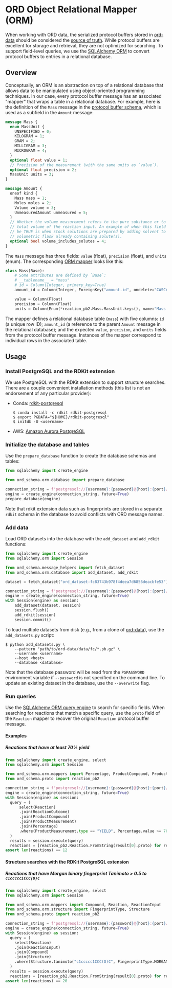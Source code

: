 # ORD Object Relational Mapper (ORM)

When working with ORD data, the serialized protocol buffers stored
in [ord-data](https://github.com/open-reaction-database/ord-data) should be considered
the [source of truth](https://en.wikipedia.org/wiki/Single_source_of_truth). While protocol buffers are excellent for
storage and retrieval, they are not optimized for searching. To support field-level queries, we use the 
[SQLAlchemy ORM](https://docs.sqlalchemy.org/en/14/orm/quickstart.html) to convert protocol buffers to entries in a 
relational database.

## Overview

Conceptually, an ORM is an abstraction on top of a relational database that allows data to be manipulated using
object-oriented programming techniques. In our case, every protocol buffer message has an associated "mapper" that wraps
a table in a relational database. For example, here is the definition of the `Mass` message in the [protocol buffer
schema](https://github.com/open-reaction-database/ord-schema/blob/main/ord_schema/proto/reaction.proto), which is 
used as a subfield in the `Amount` message:

```protobuf
message Mass {
  enum MassUnit {
    UNSPECIFIED = 0;
    KILOGRAM = 1;
    GRAM = 2;
    MILLIGRAM = 3;
    MICROGRAM = 4;
  }
  optional float value = 1;
  // Precision of the measurement (with the same units as `value`).
  optional float precision = 2;
  MassUnit units = 3;
}

message Amount {
  oneof kind {
    Mass mass = 1;
    Moles moles = 2;
    Volume volume = 3;
    UnmeasuredAmount unmeasured = 5;
  }
  // Whether the volume measurement refers to the pure substance or to the
  // total volume of the reaction input. An example of when this field should
  // be TRUE is when stock solutions are prepared by adding solvent to a
  // volumetric flask already containing solute(s).
  optional bool volume_includes_solutes = 4;
}
```

The `Mass` message has three fields: `value` (float), `precision` (float), and `units` (enum). The corresponding [ORM
mapper](https://github.com/open-reaction-database/ord-schema/blob/main/ord_schema/orm/mappers.py) looks like this:

```python
class Mass(Base):
    # Some attributes are defined by `Base`:
    # __tablename__ = "mass"
    # id = Column(Integer, primary_key=True)
    amount_id = Column(Integer, ForeignKey("amount.id", ondelete="CASCADE"), nullable=False, unique=True)

    value = Column(Float)
    precision = Column(Float)
    units = Column(Enum(*reaction_pb2.Mass.MassUnit.keys(), name="Mass.MassUnit"))
```

The mapper defines a relational database table (`mass`) with five columns: `id` (a unique row ID); `amount_id`
(a reference to the parent `Amount` message in the relational database); and the expected `value`, `precision`, and
`units` fields from the protocol buffer message. Instances of the mapper correspond to individual rows in the associated
table.

## Usage

### Install PostgreSQL and the RDKit extension

We use PostgreSQL with the RDKit extension to support structure searches. There are a couple convenient installation
methods (this list is not an endorsement of any particular provider):

* Conda: [rdkit-postgresql](https://www.rdkit.org/docs/Install.html#installing-and-using-postgresql-and-the-rdkit-postgresql-cartridge-from-a-conda-environment)
  
  ```shell
  $ conda install -c rdkit rdkit-postgresql
  $ export PGDATA="${HOME}/rdkit-postgresql"
  $ initdb -U <username>
  ```

* AWS: [Amazon Aurora PostgreSQL](https://aws.amazon.com/about-aws/whats-new/2020/09/amazon-aurora-postgresql-supports-rdkit-extension/)

### Initialize the database and tables

Use the `prepare_database` function to create the database schemas and tables:

```python
from sqlalchemy import create_engine

from ord_schema.orm.database import prepare_database

connection_string = f"postgresql://{username}:{password}@{host}:{port}/{database}"
engine = create_engine(connection_string, future=True)
prepare_database(engine)
```

Note that rdkit extension data such as fingerprints are stored in a separate `rdkit` schema in the database to avoid
conflicts with ORD message names.

### Add data

Load ORD datasets into the database with the `add_dataset` and `add_rdkit` functions:

```python
from sqlalchemy import create_engine
from sqlalchemy.orm import Session

from ord_schema.message_helpers import fetch_dataset
from ord_schema.orm.database import add_dataset, add_rdkit

dataset = fetch_dataset("ord_dataset-fc83743b978f4deea7d6856deacbfe53")

connection_string = f"postgresql://{username}:{password}@{host}:{port}/{database}"
engine = create_engine(connection_string, future=True)
with Session(engine) as session:
    add_dataset(dataset, session)
    session.flush()
    add_rdkit(session)
    session.commit()
```

To load multiple datasets from disk (e.g., from a clone of 
[ord-data](https://github.com/open-reaction-database/ord-data)), use the `add_datasets.py` script:

```shell
$ python add_datasets.py \
    --pattern "path/to/ord-data/data/fc/*.pb.gz" \
    --username <username>
    --host <host>
    --database <database>
```

Note that the database password will be read from the `PGPASSWORD` environment variable if `--password` is not
specified on the command line. To update an existing dataset in the database, use the `--overwrite` flag.

### Run queries

Use the [SQLAlchemy ORM query engine](https://docs.sqlalchemy.org/en/14/orm/quickstart.html#simple-select) to search for
specific fields. When searching for reactions that match a specific query, use the `proto` field of the `Reaction` 
mapper to recover the original `Reaction` protocol buffer message. 

#### Examples

##### Reactions that have at least 70% yield

  ```python
  from sqlalchemy import create_engine, select
  from sqlalchemy.orm import Session
  
  from ord_schema.orm.mappers import Percentage, ProductCompound, ProductMeasurement, Reaction, ReactionOutcome
  from ord_schema.proto import reaction_pb2
  
  connection_string = f"postgresql://{username}:{password}@{host}:{port}/{database}"
  engine = create_engine(connection_string, future=True)
  with Session(engine) as session:
    query = (
        select(Reaction)
        .join(ReactionOutcome)
        .join(ProductCompound)
        .join(ProductMeasurement)
        .join(Percentage)
        .where(ProductMeasurement.type == "YIELD", Percentage.value >= 70)
    )
    results = session.execute(query)
    reactions = [reaction_pb2.Reaction.FromString(result[0].proto) for result in results]
  assert len(reactions) == 12
  ```

#### Structure searches with the RDKit PostgreSQL extension

##### Reactions that have Morgan binary fingerprint Tanimoto > 0.5 to `c1ccccc1CCC(O)C`

  ```python
  from sqlalchemy import create_engine, select
  from sqlalchemy.orm import Session
  
  from ord_schema.orm.mappers import Compound, Reaction, ReactionInput
  from ord_schema.orm.structure import FingerprintType, Structure
  from ord_schema.proto import reaction_pb2
  
  connection_string = f"postgresql://{username}:{password}@{host}:{port}/{database}"
  engine = create_engine(connection_string, future=True)
  with Session(engine) as session:
    query = (
      select(Reaction)
      .join(ReactionInput)
      .join(Compound)
      .join(Structure)
      .where(Structure.tanimoto("c1ccccc1CCC(O)C", FingerprintType.MORGAN_BFP) > 0.5)
    )
    results = session.execute(query)
    reactions = [reaction_pb2.Reaction.FromString(result[0].proto) for result in results]
  assert len(reactions) == 20
  ```
